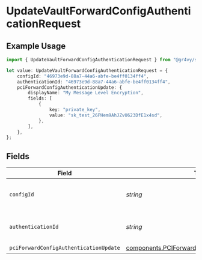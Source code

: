 # UpdateVaultForwardConfigAuthenticationRequest

## Example Usage

```typescript
import { UpdateVaultForwardConfigAuthenticationRequest } from "@gr4vy/sdk/models/operations";

let value: UpdateVaultForwardConfigAuthenticationRequest = {
    configId: "46973e9d-88a7-44a6-abfe-be4ff0134ff4",
    authenticationId: "46973e9d-88a7-44a6-abfe-be4ff0134ff4",
    pciForwardConfigAuthenticationUpdate: {
        displayName: "My Message Level Encryption",
        fields: [
            {
                key: "private_key",
                value: "sk_test_26PHem9AhJZvU623DfE1x4sd",
            },
        ],
    },
};
```

## Fields

| Field                                                                                                              | Type                                                                                                               | Required                                                                                                           | Description                                                                                                        | Example                                                                                                            |
| ------------------------------------------------------------------------------------------------------------------ | ------------------------------------------------------------------------------------------------------------------ | ------------------------------------------------------------------------------------------------------------------ | ------------------------------------------------------------------------------------------------------------------ | ------------------------------------------------------------------------------------------------------------------ |
| `configId`                                                                                                         | *string*                                                                                                           | :heavy_check_mark:                                                                                                 | The ID of the Vault Forward configuration.                                                                         | 46973e9d-88a7-44a6-abfe-be4ff0134ff4                                                                               |
| `authenticationId`                                                                                                 | *string*                                                                                                           | :heavy_check_mark:                                                                                                 | The ID of the Vault Forward authentication method.                                                                 | 46973e9d-88a7-44a6-abfe-be4ff0134ff4                                                                               |
| `pciForwardConfigAuthenticationUpdate`                                                                             | [components.PCIForwardConfigAuthenticationUpdate](../../models/components/pciforwardconfigauthenticationupdate.md) | :heavy_minus_sign:                                                                                                 | N/A                                                                                                                |                                                                                                                    |